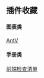 ## 插件收藏



#### 图表类

[AntV](https://antv.alipay.com/zh-cn/g2/3.x/index.html)













#### 手册类

[前端检查清单](https://frontendchecklist.io/)

